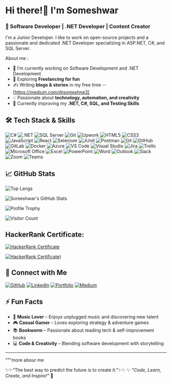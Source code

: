 # Hi there!👋 I'm Someshwar  

### 🚀 Software Developer | .NET Developer | Content Creator  
I'm a Junior Developer. I like to work on open-source projects and a passionate and dedicated .NET Developer specializing in ASP.NET, C#, and SQL Server.

About me :
- 🔭 I’m currently working on Software Development and .NET Development  
- 🌱 Exploring **Freelancing for fun**   
- ✍️ Writing **blogs & stories** in my free time --[https://medium.com/@someshne3]
- 💡 Passionate about **technology, automation, and creativity**  
- 🎯 Currently improving my **.NET, C#, SQL, and Testing Skills**  

<!--
**SomeshWorksPlace/SomeshWorksPlace** is a ✨ _special_ ✨ repository because its `README.md` (this file) appears on your GitHub profile.

Here are some ideas to get you started:

- 🔭 I’m currently working on ...
- 🌱 I’m currently learning ...
- 👯 I’m looking to collaborate on ...
- 🤔 I’m looking for help with ...
- 💬 Ask me about ...
- 📫 How to reach me: ...
- 😄 Pronouns: ...
- ⚡ Fun fact: ...
-->


## 🛠 Tech Stack & Skills  
![C#](https://img.shields.io/badge/C%23-%2300599C.svg?style=flat&logo=c-sharp&logoColor=white)  ![.NET](https://img.shields.io/badge/.NET-512BD4.svg?style=flat&logo=dotnet&logoColor=white) ![SQL Server](https://img.shields.io/badge/SQL%20Server-%23CC2927.svg?style=flat&logo=microsoft-sql-server&logoColor=white)  ![Git](https://img.shields.io/badge/Git-F05032.svg?style=flat&logo=git&logoColor=white) ![Upwork](https://img.shields.io/badge/Upwork-FE9A2E.svg?style=flat&logo=upwork&logoColor=white)  ![HTML5](https://img.shields.io/badge/HTML5-%23E34F26.svg?style=flat&logo=html5&logoColor=white)  ![CSS3](https://img.shields.io/badge/CSS3-%231572B6.svg?style=flat&logo=css3&logoColor=white)  ![JavaScript](https://img.shields.io/badge/JavaScript-%23F7DF1E.svg?style=flat&logo=javascript&logoColor=white)  ![React](https://img.shields.io/badge/React-%2320232a.svg?style=flat&logo=react&logoColor=%2361DAFB)  ![Selenium](https://img.shields.io/badge/Selenium-43B02A.svg?style=flat&logo=selenium&logoColor=white)  ![JUnit](https://img.shields.io/badge/JUnit-25A162.svg?style=flat&logo=junit&logoColor=white)  ![Postman](https://img.shields.io/badge/Postman-FF6C37.svg?style=flat&logo=postman&logoColor=white)  ![Git](https://img.shields.io/badge/Git-F05032.svg?style=flat&logo=git&logoColor=white)  ![GitHub](https://img.shields.io/badge/GitHub-181717.svg?style=flat&logo=github&logoColor=white)  ![GitLab](https://img.shields.io/badge/GitLab-FCA121.svg?style=flat&logo=gitlab&logoColor=white)  ![Docker](https://img.shields.io/badge/Docker-2496ED.svg?style=flat&logo=docker&logoColor=white)  ![Azure](https://img.shields.io/badge/Microsoft_Azure-0089D6.svg?style=flat&logo=microsoft-azure&logoColor=white)  ![VS Code](https://img.shields.io/badge/Visual%20Studio-5C2D91.svg?style=flat&logo=visual-studio&logoColor=white)  ![Visual Studio](https://img.shields.io/badge/Visual%20Studio-5C2D91.svg?style=flat&logo=visual-studio&logoColor=white)  ![Jira](https://img.shields.io/badge/Jira-0052CC.svg?style=flat&logo=jira&logoColor=white)  ![Trello](https://img.shields.io/badge/Trello-0052CC.svg?style=flat&logo=trello&logoColor=white)  ![Microsoft Office](https://img.shields.io/badge/Microsoft_Office-2D78C5.svg?style=flat&logo=microsoft-office&logoColor=white)  ![Excel](https://img.shields.io/badge/Excel-217346.svg?style=flat&logo=microsoft-excel&logoColor=white)  ![PowerPoint](https://img.shields.io/badge/PowerPoint-B7472A.svg?style=flat&logo=microsoft-powerpoint&logoColor=white)  ![Word](https://img.shields.io/badge/Word-2B579A.svg?style=flat&logo=microsoft-word&logoColor=white)  ![Outlook](https://img.shields.io/badge/Outlook-0078D4.svg?style=flat&logo=microsoft-outlook&logoColor=white)  ![Slack](https://img.shields.io/badge/Slack-4A154B.svg?style=flat&logo=slack&logoColor=white)  ![Zoom](https://img.shields.io/badge/Zoom-2D8CFF.svg?style=flat&logo=zoom&logoColor=white)  ![Teams](https://img.shields.io/badge/Teams-6264A7.svg?style=flat&logo=microsoft-teams&logoColor=white)  

## 📈 GitHub Stats  
![Top Langs](https://github-readme-stats.vercel.app/api/top-langs/?username=SomeshWorksPlace&layout=compact&theme=radical)

![Someshwar's GitHub Stats](https://github-readme-stats.vercel.app/api?username=SomeshWorksPlace&show_icons=true&theme=radical)  

![Profile Trophy](https://github-profile-trophy.vercel.app/?username=SomeshWorksPlace&theme=radical&row=1&column=3)

![Visitor Count](https://profile-counter.glitch.me/SomeshWorksPlace/count.svg)


## HackerRank Certificate:
[![HackerRank Certificate](https://img.shields.io/badge/HackerRank-Certificate-2E8B57)](https://www.hackerrank.com/certificates/764813b8ba02)

[![HackerRank Certificate](https://img.shields.io/badge/HackerRank-Certificate-2E8B57)](https://www.hackerrank.com/certificates/iframe/c853abfa1379))


## 🔗 Connect with Me  
[![GitHub](https://img.shields.io/badge/GitHub-Profile-blue?logo=github)](https://github.com/SomeshWorksPlace)  [![LinkedIn](https://img.shields.io/badge/LinkedIn-Connect-blue?logo=linkedin)](https://www.linkedin.com/in/someshwarn/)  [![Portfolio](https://img.shields.io/badge/Portfolio-1D5C63.svg?style=flat&logo=vercel&logoColor=white)](https://portfolio-somesh-kfk6.vercel.app/)   [![Medium](https://img.shields.io/badge/Medium-%2312100E.svg?style=flat&logo=medium&logoColor=white)](https://medium.com/@your-medium-username)

## ⚡ Fun Facts  
- 🎵 **Music Lover** – Enjoys unplugged music and discovering new talent  
- 🎮 **Casual Gamer** – Loves exploring strategy & adventure games  
- 📚 **Bookworm** – Passionate about reading tech & self-improvement books  
- 💻 **Code & Creativity** – Blending software development with storytelling  

---
"""more abour me 

✨✨“The best way to predict the future is to create it.”✨✨
✨ _"Code, Learn, Create, and Inspire!"_ 🚀  

